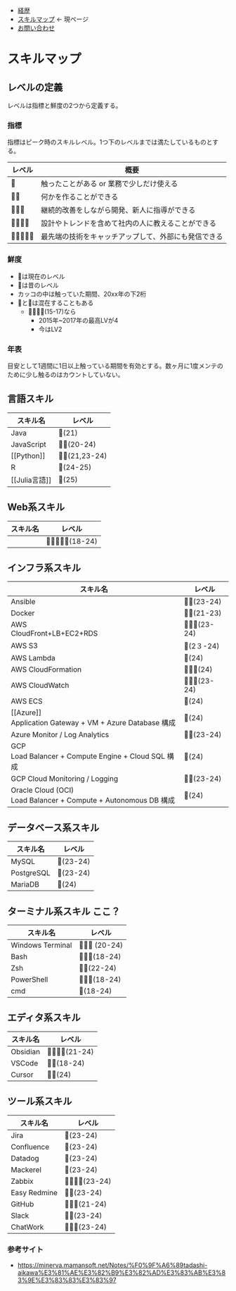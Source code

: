 - [経歴](https://soiroll.github.io/profile.github.io/about/)
- [スキルマップ](https://soiroll.github.io/profile.github.io/skillmap/) ← 現ページ
- [お問い合わせ](https://soiroll.github.io/profile.github.io/contact/)

# スキルマップ

## レベルの定義

レベルは指標と鮮度の2つから定義する。

### 指標

指標はピーク時のスキルレベル。1つ下のレベルまでは満たしているものとする。

| レベル        | 概要                         |
| ---------- | -------------------------- |
| 🌝         | 触ったことがある or 業務で少しだけ使える     |
| 🌝🌝       | 何かを作ることができる                |
| 🌝🌝🌝     | 継続的改善をしながら開発、新人に指導ができる     |
| 🌝🌝🌝🌝   | 設計やトレンドを含めて社内の人に教えることができる  |
| 🌝🌝🌝🌝🌝 | 最先端の技術をキャッチアップして、外部にも発信できる |

### 鮮度

- 🌝は現在のレベル
- 🌚は昔のレベル
- カッコの中は触っていた期間、20xx年の下2桁
- 🌝と🌚は混在することもある
    - 🌝🌝🌚🌚(15-17)なら
        - 2015年~2017年の最高LVが4
        - 今はLV2

### 年表
目安として1週間に1日以上触っている期間を有効とする。数ヶ月に1度メンテのために少し触るのはカウントしていない。

## 言語スキル

| スキル名        | レベル            |
| ----------- | -------------- |
| Java        | 🌚(21)         |
| JavaScript  | 🌝🌚(20-24)    |
| [[Python]]  | 🌝🌚(21,23-24) |
| R           | 🌝(24-25)      |
| [[Julia言語]] | 🌚(25)         |

## Web系スキル

| スキル名 | レベル               |
| ---- | ----------------- |
|      | 🌝🌝🌝🌝🌚(18-24) |

## インフラ系スキル

| スキル名                                                             | レベル           |
| ---------------------------------------------------------------- | ------------- |
| Ansible                                                          | 🌝🌚(23-24)   |
| Docker                                                           | 🌝🌚(21-23)   |
| AWS<br>CloudFront+LB+EC2+RDS<br>                                 | 🌝🌝🌝(23-24) |
| AWS S3                                                           | 🌝(2３-24)     |
| AWS Lambda                                                       | 🌝(24)        |
| AWS CloudFormation                                               | 🌝🌝🌝(24)    |
| AWS CloudWatch                                                   | 🌝🌝🌝(23-24) |
| AWS ECS                                                          | 🌚(24)        |
| [[Azure]]<br>Application Gateway + VM + Azure Database 構成        | 🌚(24)        |
| Azure Monitor / Log Analytics                                    | 🌝🌚(23-24)   |
| GCP<br>Load Balancer + Compute Engine + Cloud SQL 構成             | 🌚(24)        |
| GCP Cloud Monitoring / Logging                                   | 🌝🌚(23-24)   |
| Oracle Cloud (OCI)<br>Load Balancer + Compute + Autonomous DB 構成 | 🌚(24)        |

## データベース系スキル

| スキル名       | レベル       |
| ---------- | --------- |
| MySQL      | 🌝(23-24) |
| PostgreSQL | 🌝(23-24) |
| MariaDB    | 🌝(24)    |

## ターミナル系スキル ここ？

| スキル名             | レベル            |
| ---------------- | -------------- |
| Windows Terminal | 🌝🌝🌝 (20-24) |
| Bash             | 🌝🌝🌚(18-24)  |
| Zsh              | 🌝🌝(22-24)    |
| PowerShell       | 🌝🌝🌚(18-24)  |
| cmd              | 🌝(18-24)      |

## エディタ系スキル

| スキル名     | レベル               |
| -------- | ----------------- |
| Obsidian | 🌝🌝🌝🌝(21-24)   |
| VSCode   | 🌝🌚(18-24)       |
| Cursor   | 🌝🌝(24)          |

## ツール系スキル

| スキル名         | レベル             |
| ------------ | --------------- |
| Jira         | 🌚(23-24)       |
| Confluence   | 🌚(23-24)       |
| Datadog      | 🌚(23-24)       |
| Mackerel     | 🌚(23-24)       |
| Zabbix       | 🌝🌝🌝🌚(23-24) |
| Easy Redmine | 🌝🌚(23-24)     |
| GitHub       | 🌝🌚🌚(21-24)   |
| Slack        | 🌝🌝(23-24)     |
| ChatWork     | 🌝🌝🌚(23-24)   |


### 参考サイト
- https://minerva.mamansoft.net/Notes/%F0%9F%A6%89tadashi-aikawa%E3%81%AE%E3%82%B9%E3%82%AD%E3%83%AB%E3%83%9E%E3%83%83%E3%83%97
